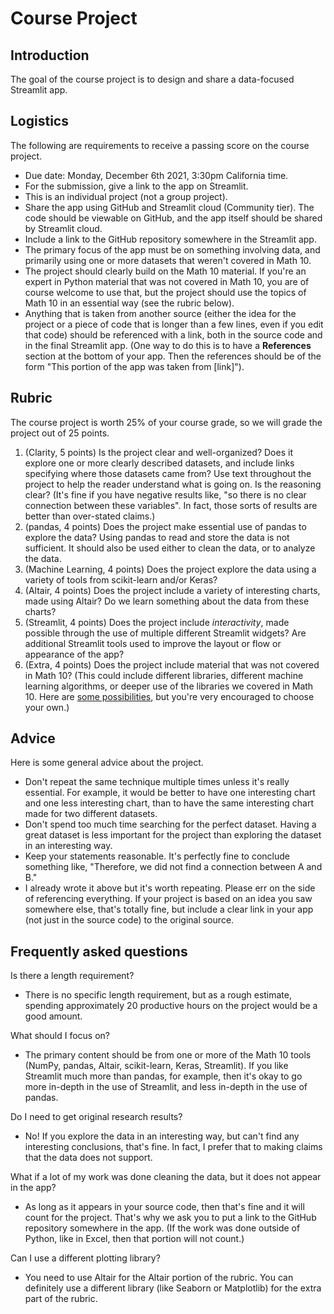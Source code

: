 # Course Project
## Introduction
The goal of the course project is to design and share a data-focused Streamlit app.
## Logistics
The following are requirements to receive a passing score on the course project.
* Due date: Monday, December 6th 2021, 3:30pm California time.
* For the submission, give a link to the app on Streamlit.
* This is an individual project (not a group project).
* Share the app using GitHub and Streamlit cloud (Community tier).  The code should be  viewable on GitHub, and the app itself should be shared by Streamlit cloud.  
* Include a link to the GitHub repository somewhere in the Streamlit app.
* The primary focus of the app must be on something involving data, and primarily using one or more datasets that weren't covered in Math 10.
* The project should clearly build on the Math 10 material.  If you're an expert in Python material that was not covered in Math 10, you are of course welcome to use that, but the project should use the topics of Math 10 in an essential way (see the rubric below).
* Anything that is taken from another source (either the idea for the project or a piece of code that is longer than a few lines, even if you edit that code) should be referenced with a link, both in the source code and in the final Streamlit app.  (One way to do this is to have a **References** section at the bottom of your app.  Then the references should be of the form "This portion of the app was taken from \[link\]").
## Rubric
The course project is worth 25% of your course grade, so we will grade the project out of 25 points.
1. (Clarity, 5 points) Is the project clear and well-organized?  Does it explore one or more clearly described datasets, and include links specifying where those datasets came from?  Use text throughout the project to help the reader understand what is going on.  Is the reasoning clear? (It's fine if you have negative results like, "so there is no clear connection between these variables".  In fact, those sorts of results are better than over-stated claims.)
1. (pandas, 4 points) Does the project make essential use of pandas to explore the data?  Using pandas to read and store the data is not sufficient.  It should also be used either to clean the data, or to analyze the data.
1. (Machine Learning, 4 points) Does the project explore the data using a variety of tools from scikit-learn and/or Keras? 
1. (Altair, 4 points) Does the project include a variety of interesting charts, made using Altair?  Do we learn something about the data from these charts?
1. (Streamlit, 4 points) Does the project include *interactivity*, made possible through the use of multiple different Streamlit widgets?  Are additional Streamlit tools used to improve the layout or flow or appearance of the app?
1. (Extra, 4 points) Does the project include material that was not covered in Math 10?  (This could include different libraries, different machine learning algorithms, or deeper use of the libraries we covered in Math 10.  Here are [some possibilities](ExtraTopics), but you're very encouraged to choose your own.)
## Advice
Here is some general advice about the project.
* Don't repeat the same technique multiple times unless it's really essential.  For example, it would be better to have one interesting chart and one less interesting chart, than to have the same interesting chart made for two different datasets.
* Don't spend too much time searching for the perfect dataset.  Having a great dataset is less important for the project than exploring the dataset in an interesting way.
* Keep your statements reasonable.  It's perfectly fine to conclude something like, "Therefore, we did not find a connection between A and B."
* I already wrote it above but it's worth repeating.  Please err on the side of referencing everything.  If your project is based on an idea you saw somewhere else, that's totally fine, but include a clear link in your app (not just in the source code) to the original source.
## Frequently asked questions
Is there a length requirement?
* There is no specific length requirement, but as a rough estimate, spending approximately 20 productive hours on the project would be a good amount.

What should I focus on?
* The primary content should be from one or more of the Math 10 tools (NumPy, pandas, Altair, scikit-learn, Keras, Streamlit).  If you like Streamlit much more than pandas, for example, then it's okay to go more in-depth in the use of Streamlit, and less in-depth in the use of pandas.

Do I need to get original research results?
* No!  If you explore the data in an interesting way, but can't find any interesting conclusions, that's fine.  In fact, I prefer that to making claims that the data does not support.

What if a lot of my work was done cleaning the data, but it does not appear in the app?
* As long as it appears in your source code, then that's fine and it will count for the project.  That's why we ask you to put a link to the GitHub repository somewhere in the app. (If the work was done outside of Python, like in Excel, then that portion will not count.)

Can I use a different plotting library?
* You need to use Altair for the Altair portion of the rubric.  You can definitely use a different library (like Seaborn or Matplotlib) for the extra part of the rubric.